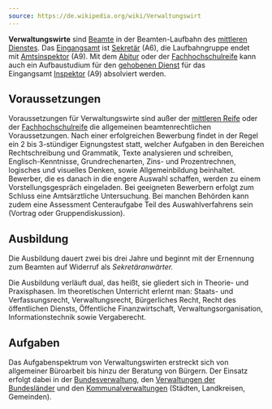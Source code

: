 ```yaml
---
source: https://de.wikipedia.org/wiki/Verwaltungswirt
---
```


**Verwaltungswirte** sind [Beamte](https://de.wikipedia.org/wiki/Beamter_(Deutschland) "Beamter (Deutschland)") in der Beamten-Laufbahn des [mittleren Dienstes](https://de.wikipedia.org/wiki/Mittlerer_Dienst "Mittlerer Dienst"). Das [Eingangsamt](https://de.wikipedia.org/wiki/Eingangsamt "Eingangsamt") ist [Sekretär](https://de.wikipedia.org/wiki/Sekret%C3%A4r_(Amtsbezeichnung) "Sekretär (Amtsbezeichnung)") (A6), die Laufbahngruppe endet mit [Amtsinspektor](https://de.wikipedia.org/wiki/Amtsinspektor "Amtsinspektor") (A9). Mit dem [Abitur](https://de.wikipedia.org/wiki/Abitur "Abitur") oder der [Fachhochschulreife](https://de.wikipedia.org/wiki/Fachhochschulreife "Fachhochschulreife") kann auch ein Aufbaustudium für den [gehobenen Dienst](https://de.wikipedia.org/wiki/Gehobener_Dienst "Gehobener Dienst") für das Eingangsamt [Inspektor](https://de.wikipedia.org/wiki/Inspektor "Inspektor") (A9) absolviert werden.

## Voraussetzungen

Voraussetzungen für Verwaltungswirte sind außer der [mittleren Reife](https://de.wikipedia.org/wiki/Mittlere_Reife "Mittlere Reife") oder der [Fachhochschulreife](https://de.wikipedia.org/wiki/Fachhochschulreife "Fachhochschulreife") die allgemeinen beamtenrechtlichen Voraussetzungen. Nach einer erfolgreichen Bewerbung findet in der Regel ein 2 bis 3-stündiger Eignungstest statt, welcher Aufgaben in den Bereichen Rechtschreibung und Grammatik, Texte analysieren und schreiben, Englisch-Kenntnisse, Grundrechenarten, Zins- und Prozentrechnen, logisches und visuelles Denken, sowie Allgemeinbildung beinhaltet. Bewerber, die es danach in die engere Auswahl schaffen, werden zu einem Vorstellungsgespräch eingeladen. Bei geeigneten Bewerbern erfolgt zum Schluss eine Amtsärztliche Untersuchung. Bei manchen Behörden kann zudem eine Assessment Centeraufgabe Teil des Auswahlverfahrens sein (Vortrag oder Gruppendiskussion).

## Ausbildung

Die Ausbildung dauert zwei bis drei Jahre und beginnt mit der Ernennung zum Beamten auf Widerruf als _Sekretäranwärter._

Die Ausbildung verläuft dual, das heißt, sie gliedert sich in Theorie- und Praxisphasen. Im theoretischen Unterricht erlernt man: Staats- und Verfassungsrecht, Verwaltungsrecht, Bürgerliches Recht, Recht des öffentlichen Diensts, Öffentliche Finanzwirtschaft, Verwaltungsorganisation, Informationstechnik sowie Vergaberecht.

## Aufgaben

Das Aufgabenspektrum von Verwaltungswirten erstreckt sich von allgemeiner Büroarbeit bis hinzu der Beratung von Bürgern. Der Einsatz erfolgt dabei in der [Bundesverwaltung](https://de.wikipedia.org/wiki/Bundesverwaltung "Bundesverwaltung"), den [Verwaltungen der Bundesländer](https://de.wikipedia.org/wiki/Landesverwaltung "Landesverwaltung") und den [Kommunalverwaltungen](https://de.wikipedia.org/wiki/Kommunalverwaltung "Kommunalverwaltung") (Städten, Landkreisen, Gemeinden).